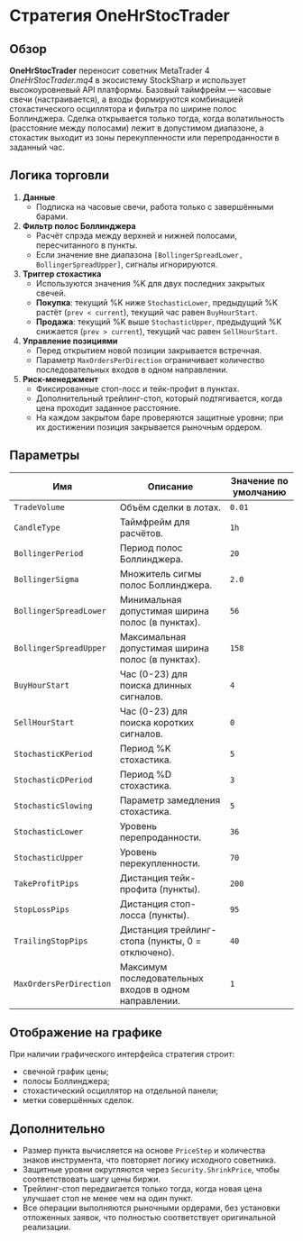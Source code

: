 # Стратегия OneHrStocTrader

## Обзор

**OneHrStocTrader** переносит советник MetaTrader 4 *OneHrStocTrader.mq4* в экосистему StockSharp и использует высокоуровневый API
платформы. Базовый таймфрейм — часовые свечи (настраивается), а входы формируются комбинацией стохастического осциллятора и фильтра
по ширине полос Боллинджера. Сделка открывается только тогда, когда волатильность (расстояние между полосами) лежит в допустимом
диапазоне, а стохастик выходит из зоны перекупленности или перепроданности в заданный час.

## Логика торговли

1. **Данные**
   - Подписка на часовые свечи, работа только с завершёнными барами.
2. **Фильтр полос Боллинджера**
   - Расчёт спрэда между верхней и нижней полосами, пересчитанного в пункты.
   - Если значение вне диапазона `[BollingerSpreadLower, BollingerSpreadUpper]`, сигналы игнорируются.
3. **Триггер стохастика**
   - Используются значения %K для двух последних закрытых свечей.
   - **Покупка**: текущий %K ниже `StochasticLower`, предыдущий %K растёт (`prev < current`), текущий час равен `BuyHourStart`.
   - **Продажа**: текущий %K выше `StochasticUpper`, предыдущий %K снижается (`prev > current`), текущий час равен `SellHourStart`.
4. **Управление позициями**
   - Перед открытием новой позиции закрывается встречная.
   - Параметр `MaxOrdersPerDirection` ограничивает количество последовательных входов в одном направлении.
5. **Риск-менеджмент**
   - Фиксированные стоп-лосс и тейк-профит в пунктах.
   - Дополнительный трейлинг-стоп, который подтягивается, когда цена проходит заданное расстояние.
   - На каждом закрытом баре проверяются защитные уровни; при их достижении позиция закрывается рыночным ордером.

## Параметры

| Имя | Описание | Значение по умолчанию |
|-----|----------|------------------------|
| `TradeVolume` | Объём сделки в лотах. | `0.01` |
| `CandleType` | Таймфрейм для расчётов. | `1h` |
| `BollingerPeriod` | Период полос Боллинджера. | `20` |
| `BollingerSigma` | Множитель сигмы полос Боллинджера. | `2.0` |
| `BollingerSpreadLower` | Минимальная допустимая ширина полос (в пунктах). | `56` |
| `BollingerSpreadUpper` | Максимальная допустимая ширина полос (в пунктах). | `158` |
| `BuyHourStart` | Час (0-23) для поиска длинных сигналов. | `4` |
| `SellHourStart` | Час (0-23) для поиска коротких сигналов. | `0` |
| `StochasticKPeriod` | Период %K стохастика. | `5` |
| `StochasticDPeriod` | Период %D стохастика. | `3` |
| `StochasticSlowing` | Параметр замедления стохастика. | `5` |
| `StochasticLower` | Уровень перепроданности. | `36` |
| `StochasticUpper` | Уровень перекупленности. | `70` |
| `TakeProfitPips` | Дистанция тейк-профита (пункты). | `200` |
| `StopLossPips` | Дистанция стоп-лосса (пункты). | `95` |
| `TrailingStopPips` | Дистанция трейлинг-стопа (пункты, 0 = отключено). | `40` |
| `MaxOrdersPerDirection` | Максимум последовательных входов в одном направлении. | `1` |

## Отображение на графике

При наличии графического интерфейса стратегия строит:
- свечной график цены;
- полосы Боллинджера;
- стохастический осциллятор на отдельной панели;
- метки совершённых сделок.

## Дополнительно

- Размер пункта вычисляется на основе `PriceStep` и количества знаков инструмента, что повторяет логику исходного советника.
- Защитные уровни округляются через `Security.ShrinkPrice`, чтобы соответствовать шагу цены биржи.
- Трейлинг-стоп передвигается только тогда, когда новая цена улучшает стоп не менее чем на один пункт.
- Все операции выполняются рыночными ордерами, без установки отложенных заявок, что полностью соответствует оригинальной реализации.
